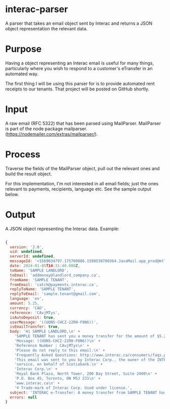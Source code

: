 # interac-parser
A parser that takes an email object sent by Interac and returns a JSON object representation the relevant data.

# Purpose

Having a object representing an Interac email is useful for many things, particularly where you wish to respond to a customer's eTransfer in an automated way.

The first thing I will be using this parser for is to provide automated rent receipts to our tenants. That project will be posted on GitHub shortly.

# Input

A raw email (RFC 5322) that has been parsed using MailParser. MailParser is part of the node package mailparser. (https://nodemailer.com/extras/mailparser/). 

# Process
Traverse the fields of the MailParser object, pull out the relevant ones and build the result object.

For this implementation, I'm not interested in all email fields; just the ones relevant to payments, recipients, language etc. See the sample output below.

# Output

A JSON object representing the Interac data. Example:

```JavaScript

{
  version: '2.0',
  uid: undefined,
  serverId: undefined,
  messageId: '<1569034797.175709886.1598538700364.JavaMail.app_prod@mtlpnot04.prod.certapay.com>',
  date: 2024-01-05T14:31:40.000Z,
  toName: 'SAMPLE LANDLORD',
  toEmail: 'addmoney@landlord_company.ca',
  fromName: 'SAMPLE TENANT',
  fromEmail: 'catch@payments.interac.ca',
  replyToName: 'SAMPLE TENANT',
  replyToEmail: 'sample.tenant@gmail.com',
  language: 'en',
  amount: 5.25,
  currency: 'CAD',
  reference: 'CAvjMTys',
  isAutoDeposit: true,
  userMessage: '((UON5-CHCZ-22RH-F0N6))',
  isEmailTransfer: true,
  body: 'Hi SAMPLE LANDLORD,\n' +
    'SAMPLE TENANT has sent you a money transfer for the amount of $5.25 (CAD) and the money has been automatically deposited into your bank account at Scotiabank.\n' +
    'Message: ((UON5-CHCZ-22RH-F0N6))\n' +
    'Reference Number : CAvjMTys\n' +
    'Please do not reply to this email.\n' +
    'Frequently Asked Questions: http://www.interac.ca/consumers/faqs.php#emt\n' +
    'This email was sent to you by Interac Corp., the owner of the INTERAC e-Transfer®\n' +
    'service, on behalf of Scotiabank.\n' +
    'Interac Corp.\n' +
    'Royal Bank Plaza, North Tower, 200 Bay Street, Suite 2400\n' +
    'P.O. Box 45, Toronto, ON M5J 2J1\n' +
    'www.interac.ca\n' +
    '® Trade-mark of Interac Corp. Used under license.',
  subject: 'INTERAC e-Transfer: A money transfer from SAMPLE TENANT has been automatically deposited.',
  errors: null
}
```